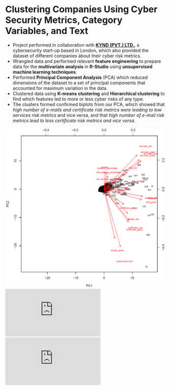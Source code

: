 # Clustering Companies Using Cyber Security Metrics, Category Variables, and Text
- Project performed in collaboration with [**KYND (PVT.) LTD.**](https://www.kynd.io/), a cybersecurity start-up based in London, which also provided the dataset of different companies about their cyber risk metrics.
- Wrangled data and performed relevant **feature engineering**  to prepare data for the **multivariate analysis** in **R-Studio** using **unsupervised machine learning techniques**.
- Performed **Principal Component Analysis** (PCA) which reduced dimensions of the dataset to a set of principal components that accounted for maximum variation in the data.
- Clustered data using **K-means clustering** and **Hierarchical clustering** to find which features led to more or less cyber risks of any type.
- The clusters formed confirmed biplots from our PCA, which showed that _high number of e-mails and certificate risk metrics were leading to low services risk metrics_ and vice versa, and that _high number of e-mail risk metrics lead to less certificate risk metrics and vice versa_.

![](https://github.com/harrisasadb/Clustering-Cyber-Security-Metrics-of-Companies/blob/main/kynd%20pics/biplot.PNG)
![](https://github.com/harrisasadb/Clustering-Cyber-Security-Metrics-of-Companies/blob/main/kynd%20pics/cluster.pdf)
![](https://github.com/harrisasadb/Clustering-Cyber-Security-Metrics-of-Companies/blob/main/kynd%20pics/cluster2.pdf)
